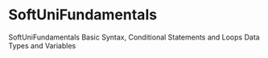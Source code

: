 # SoftUniFundamentals
SoftUniFundamentals
Basic Syntax, Conditional Statements and Loops
Data Types and Variables
